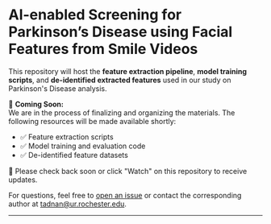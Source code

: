# AI-enabled Screening for Parkinson’s Disease using Facial Features from Smile Videos

This repository will host the **feature extraction pipeline**, **model training scripts**, and **de-identified extracted features** used in our study on Parkinson's Disease analysis.

🔧 **Coming Soon:**  
We are in the process of finalizing and organizing the materials. The following resources will be made available shortly:
- ✅ Feature extraction scripts
- ✅ Model training and evaluation code
- ✅ De-identified feature datasets

📌 Please check back soon or click "Watch" on this repository to receive updates.

For questions, feel free to [open an issue](#) or contact the corresponding author at [tadnan@ur.rochester.edu](mailto:tadnan@ur.rochester.edu).


---
